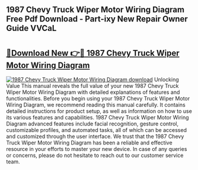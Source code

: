 ## 1987 Chevy Truck Wiper Motor Wiring Diagram Free Pdf Download - Part-ixy New Repair Owner Guide VVCaL

# <h2><a href="http://dfk24x.blite.top/?on=1987+Chevy+Truck+Wiper+Motor+Wiring+Diagram">🔗Download New 👉🔴 1987 Chevy Truck Wiper Motor Wiring Diagram</a></h2>

[![1987 Chevy Truck Wiper Motor Wiring Diagram download](https://i.imgur.com/lujVjoI.png)](http://dfk24x.blite.top/?on=1987+Chevy+Truck+Wiper+Motor+Wiring+Diagram)
Unlocking Value This manual reveals the full value of your new 1987 Chevy Truck Wiper Motor Wiring Diagram with detailed explanations of features and functionalities. Before you begin using your 1987 Chevy Truck Wiper Motor Wiring Diagram, we recommend reading this manual carefully. It contains detailed instructions for product setup, as well as information on how to use its various features and capabilities. 1987 Chevy Truck Wiper Motor Wiring Diagram advanced features include facial recognition, gesture control, customizable profiles, and automated tasks, all of which can be accessed and customized through the user interface. We trust that the 1987 Chevy Truck Wiper Motor Wiring Diagram has been a reliable and effective resource in your efforts to master your new device. In case of any queries or concerns, please do not hesitate to reach out to our customer service team.
